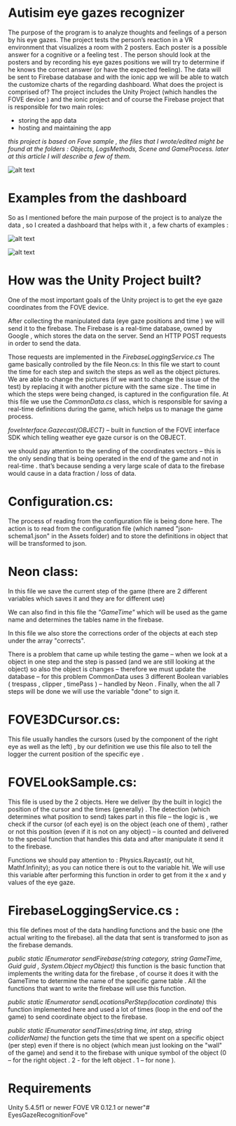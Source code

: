 # Autisim eye gazes recognizer
The purpose of the program is to analyze thoughts and feelings of a person by his eye gazes. 
The project tests the person’s reaction in a VR environment that visualizes a room with 2 posters. Each poster is a possible answer for a cognitive or a feeling test . The person should look at the posters and by recording his eye gazes positions we will try to determine if he knows the correct answer (or have the expected feeling). The data will be sent to Firebase database and with the ionic app we will be able to watch the customize charts of the regarding dashboard. What does the project is comprised of? The project includes the Unity Project (which handles the FOVE device ) and the ionic project and of course the Firebase project that is responsible for two main roles:

- storing the app data
- hosting and maintaining the app

*this project is based on Fove sample , the files that I wrote/edited might be found at the folders : Objects, LogsMethods, Scene and GameProcess. later at this article I will describe a few of them.*

![alt text](https://raw.githubusercontent.com/username/projectname/branch/path/to/img.png)


# Examples from the dashboard

So as I mentioned before the main purpose of the project is to analyze the data , so I created a dashboard that helps with it , a few charts of examples :

![alt text](https://gihub.com/amitme10/EyesGazeRecognitionFove/master/path/to/img.png)


![alt text](https://raw.githubusercontent.com/username/projectname/branch/path/to/img.png)


# How was the Unity Project built?

One of the most important goals of the Unity project is to get the eye gaze coordinates from the FOVE device.

After collecting the manipulated data (eye gaze positions and time ) we will send it to the firebase. The Firebase is a real-time database, owned by Google , which stores the data on the server. Send an HTTP POST requests in order to send the data.

Those requests are implemented in the *FirebaseLoggingService.cs* The game basically controlled by the file Neon.cs: In this file we start to count the time for each step and switch the steps as well as the object pictures. We are able to change the pictures (if we want to change the issue of the test) by replacing it with another picture with the same size . The time in which the steps were being changed, is captured in the configuration file. At this file we use the *CommonData.cs* class, which is responsible for saving a real-time definitions during the game, which helps us to manage the game process.

*foveInterface.Gazecast(OBJECT)* – built in function of the FOVE interface SDK which telling weather eye gaze cursor is on the OBJECT.

we should pay attention to the sending of the coordinates vectors – this is the only sending that is being operated in the end of the game and not in real-time . that’s because sending a very large scale of data to the firebase would cause in a data fraction / loss of data.

# Configuration.cs:
The process of reading from the configuration file is being done here. The action is to read from the configuration file (which named "json-schema1.json" in the Assets folder) and to store the definitions in object that will be transformed to json.

# Neon class:
In this file we save the current step of the game (there are 2 different variables which saves it and they are for different use)

We can also find in this file the *"GameTime"* which will be used as the game name and determines the tables name in the firebase.

In this file we also store the corrections order of the objects at each step under the array "corrects".

There is a problem that came up while testing the game – when we look at a object in one step and the step is passed (and we are still looking at the object) so also the object is changes – therefore we must update the database – for this problem CommonData uses 3 different Boolean variables ( trespass , clipper , timePass ) – handled by Neon . Finally, when the all 7 steps will be done we will use the variable "done" to sign it.

# FOVE3DCursor.cs:
This file usually handles the cursors (used by the component of the right eye as well as the left) , by our definition we use this file also to tell the logger the current position of the specific eye .

# FOVELookSample.cs:
This file is used by the 2 objects. Here we deliver (by the built in logic) the position of the cursor and the times (generally) . The detection (which determines what position to send) takes part in this file – the logic is , we check if the cursor (of each eye) is on the object (each one of them) , rather or not this position (even if it is not on any object) – is counted and delivered to the special function that handles this data and after manipulate it send it to the firebase.

Functions we should pay attention to : Physics.Raycast(r, out hit, Mathf.Infinity); as you can notice there is out to the variable hit. We will use this variable after performing this function in order to get from it the x and y values of the eye gaze.

# FirebaseLoggingService.cs :
this file defines most of the data handling functions and the basic one (the actual writing to the firebase). all the data that sent is transformed to json as the firebase demands.

*public static IEnumerator sendFirebase(string category, string GameTime, Guid guid , System.Object myObject)* this function is the basic function that implements the writing data for the firebase , of course it does it with the GameTime to determine the name of the specific game table . All the functions that want to write the firebase will use this function.

*public static IEnumerator sendLocationsPerStep(location cordinate)* this function implemented here and used a lot of times (loop in the end oof the game) to send coordinate object to the firebase.

*public static IEnumerator sendTimes(string time, int step, string colliderName)* the function gets the time that we spent on a specific object (per step) even if there is no object (which mean just looking on the "wall" of the game) and send it to the firebase with unique symbol of the object (0 – for the right object . 2 - for the left object . 1 – for none ).

# Requirements
Unity 5.4.5f1 or newer
FOVE VR 0.12.1 or newer"# EyesGazeRecognitionFove"
